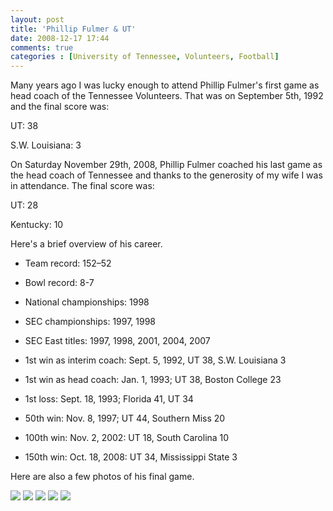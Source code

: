 ```yaml
---
layout: post
title: 'Phillip Fulmer & UT'
date: 2008-12-17 17:44
comments: true
categories : [University of Tennessee, Volunteers, Football]
---  
```


Many years ago I was lucky enough to attend Phillip Fulmer's first game as head coach of the Tennessee Volunteers. That was on September 5th, 1992 and the final score was:

UT: 38

S.W. Louisiana: 3

On Saturday November 29th, 2008, Phillip Fulmer coached his last game as the head coach of Tennessee and thanks to the generosity of my wife I was in attendance. The final score was:

UT: 28

Kentucky: 10

Here's a brief overview of his career.

* Team record: 152–52

* Bowl record: 8-7

* National championships: 1998

* SEC championships: 1997, 1998

* SEC East titles: 1997, 1998, 2001, 2004, 2007

* 1st win as interim coach: Sept. 5, 1992, UT 38, S.W. Louisiana 3

* 1st win as head coach: Jan. 1, 1993; UT 38, Boston College 23

* 1st loss: Sept. 18, 1993; Florida 41, UT 34

* 50th win: Nov. 8, 1997; UT 44, Southern Miss 20

* 100th win: Nov. 2, 2002: UT 18, South Carolina 10

* 150th win: Oct. 18, 2008: UT 34, Mississippi State 3

Here are also a few photos of his final game.

<a href="/images/ut-2008/DSC_0001.JPG" rel="lightshow[UT vs KY][Phillip Fulmer Way]"><img src="/images/ut-2008/DSC_0001-tn.jpg"></a>
<a href="/images/ut-2008/DSC_0029.JPG" rel="lightshow[UT vs KY][Running through the T]"><img src="/images/ut-2008/DSC_0029-tn.jpg"></a>
<a href="/images/ut-2008/DSC_0065.JPG" rel="lightshow[UT vs KY][Toss Sweep and UT Scores]"><img src="/images/ut-2008/DSC_0065-tn.jpg"></a> 
<a href="/images/ut-2008/DSC_0097.JPG" rel="lightshow[UT vs KY][Me and the Wife]"><img src="/images/ut-2008/DSC_0097-tn.jpg"></a>
<a href="/images/ut-2008/DSC_0098.JPG" rel="lightshow[UT vs KY][Final Scoreboard]"><img src="/images/ut-2008/DSC_0098-tn.jpg"></a>




